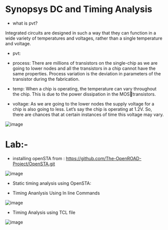 # Synopsys DC and Timing Analysis

- what is pvt?

Integrated circuits are designed in such a way that they can function 
in a wide variety of temperatures and voltages, rather than a single 
temperature and voltage.

- pvt:
  
- process:  There are millions of transistors on the single-chip as we are 
going to lower nodes and all the transistors in a chip cannot have the 
same properties. Process variation is the deviation in parameters of 
the transistor during the fabrication.

- temp: When a chip is operating, the temperature can vary 
throughout the chip. This is due to the power dissipation in the MOStransistors.

- voltage:  As we are going to the lower nodes the supply voltage for a 
chip is also going to less. Let’s say the chip is operating at 1.2V. So, 
there are chances that at certain instances of time this voltage may 
vary.

![image](https://github.com/user-attachments/assets/177f7faa-bcd8-4218-a1d0-8605683d7e1b)

# Lab:-

- installing openSTA from : https://github.com/The-OpenROAD-Project/OpenSTA.git

![image](https://github.com/user-attachments/assets/3a3c3928-ba51-4718-9273-9c95375d5978)


- Static timing analysis using OpenSTA:

- Timing Ananlysis Using In line Commands
  
![image](https://github.com/user-attachments/assets/d987f3eb-2bc4-4632-90c9-098b075d8d21)


- Timing Analysis using TCL file

![image](https://github.com/user-attachments/assets/d28756ef-0ddb-4519-a8ba-377c2e7bdebc)
